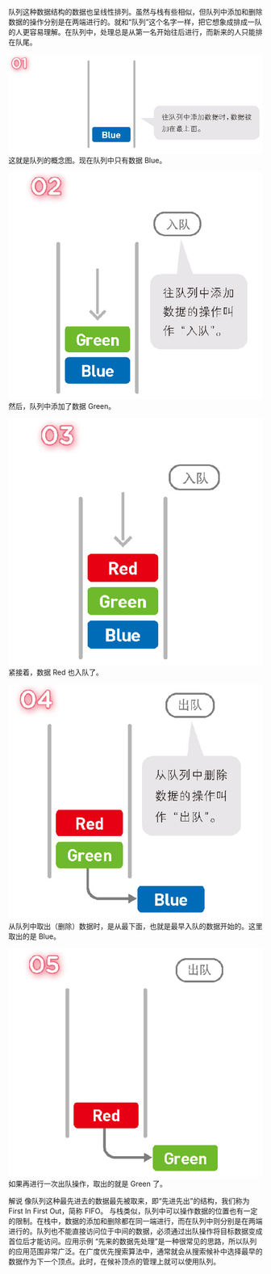 队列这种数据结构的数据也呈线性排列。虽然与栈有些相似，但队列中添加和删除数据的操作分别是在两端进行的。就和“队列”这个名字一样，把它想象成排成一队的人更容易理解。在队列中，处理总是从第一名开始往后进行，而新来的人只能排在队尾。

![](https://github.com/kafka-soda/Algorithm-C/blob/master/Png-Res/queue01.PNG)
这就是队列的概念图。现在队列中只有数据 Blue。

![](https://github.com/kafka-soda/Algorithm-C/blob/master/Png-Res/queue02.PNG)
然后，队列中添加了数据 Green。

![](https://github.com/kafka-soda/Algorithm-C/blob/master/Png-Res/queue03.PNG)
紧接着，数据 Red 也入队了。

![](https://github.com/kafka-soda/Algorithm-C/blob/master/Png-Res/queue04.PNG)
从队列中取出（删除）数据时，是从最下面，也就是最早入队的数据开始的。这里取出的是 Blue。

![](https://github.com/kafka-soda/Algorithm-C/blob/master/Png-Res/queue05.PNG)
如果再进行一次出队操作，取出的就是 Green 了。

解说
像队列这种最先进去的数据最先被取来，即“先进先出”的结构，我们称为 First In First Out，简称 FIFO。
与栈类似，队列中可以操作数据的位置也有一定的限制。在栈中，数据的添加和删除都在同一端进行，而在队列中则分别是在两端进行的。队列也不能直接访问位于中间的数据，必须通过出队操作将目标数据变成首位后才能访问。应用示例
“先来的数据先处理”是一种很常见的思路，所以队列的应用范围非常广泛。在广度优先搜索算法中，通常就会从搜索候补中选择最早的数据作为下一个顶点。此时，在候补顶点的管理上就可以使用队列。
